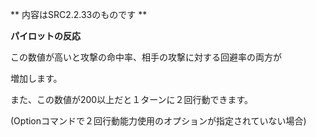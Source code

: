 ** 内容はSRC2.2.33のものです **

**パイロットの反応**

この数値が高いと攻撃の命中率、相手の攻撃に対する回避率の両方が

増加します。

また、この数値が200以上だと１ターンに２回行動できます。

(Optionコマンドで２回行動能力使用のオプションが指定されていない場合)
